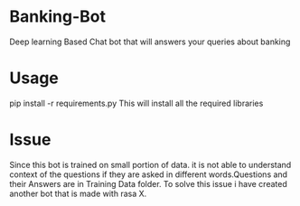 # Banking-Bot
Deep learning Based Chat bot that will answers your queries about banking


# Usage
  pip install -r requirements.py
  This will install all the required libraries
  
 
 # Issue 
 Since this bot is trained on small portion of data. it is not able to understand context of the questions if they are asked in different words.Questions and their Answers are in Training Data folder.
 To solve this issue i have created another bot that is made with rasa X.
